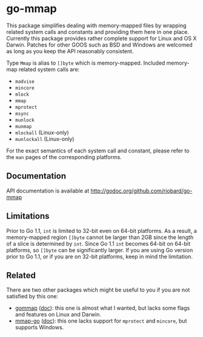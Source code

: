# go-mmap

This package simplifies dealing with memory-mapped files by wrapping related
system calls and constants and providing them here in one place. Currently this
package provides rather complete support for Linux and OS X Darwin. Patches for
other GOOS such as BSD and Windows are welcomed as long as you keep the API
reasonably consistent. 

Type `Mmap` is alias to `[]byte` which is memory-mapped. Included memory-map
related system calls are:

* `madvise`
* `mincore`
* `mlock`
* `mmap`
* `mprotect`
* `msync`
* `munlock`
* `munmap`
* `mlockall` (Linux-only)
* `munlockall` (Linux-only)

For the exact semantics of each system call and constant, please refer to the
`man` pages of the corresponding platforms.

## Documentation

API documentation is available at http://godoc.org/github.com/riobard/go-mmap

## Limitations

Prior to Go 1.1, `int` is limited to 32-bit even on 64-bit platforms.  As a
result, a memory-mapped region `[]byte` cannot be larger than 2GB since the
length of a slice is determined by `int`. Since Go 1.1 `int` becomes 64-bit on
64-bit platforms, so `[]byte` can be significantly larger. If you are using Go
version prior to Go 1.1, or if you are on 32-bit platforms, keep in mind the
limitation. 


## Related

There are two other packages which might be useful to you if you are not
satisfied by this one:

* [gommap](https://launchpad.net/gommap/)
  ([doc](http://godoc.org/launchpad.net/gommap)): this one is almost what I
  wanted, but lacks some flags and features on Linux and Darwin.
* [mmap-go](https://github.com/edsrzf/mmap-go)
  ([doc](http://godoc.org/github.com/edsrzf/mmap-go)): this one lacks support
  for `mprotect` and `mincore`, but supports Windows.

